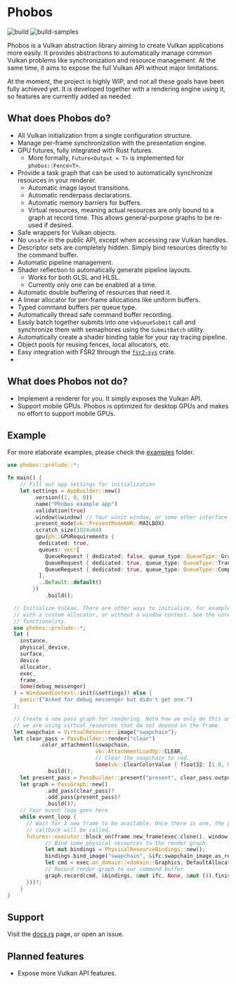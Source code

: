 # Phobos

![build](https://github.com/NotAPenguin0/phobos-rs/actions/workflows/rust.yml/badge.svg)
![build-samples](https://github.com/NotAPenguin0/phobos-rs/actions/workflows/build-samples.yml/badge.svg)

Phobos is a Vulkan abstraction library aiming to create Vulkan applications more easily. It provides abstractions to automatically
manage common Vulkan problems like synchronization and resource management. At the same time, it aims to 
expose the full Vulkan API without major limitations.

At the moment, the project is highly WIP, and not all these goals have been fully achieved yet. It is developed
together with a rendering engine using it, so features are currently added as needed.

## What does Phobos do?

- All Vulkan initialization from a single configuration structure.
- Manage per-frame synchronization with the presentation engine.
- GPU futures, fully integrated with Rust futures.
  - More formally, `Future<Output = T>` is implemented for `phobos::Fence<T>`.
- Provide a task graph that can be used to automatically synchronize resources in your renderer.
  - Automatic image layout transitions.
  - Automatic renderpass declarations.
  - Automatic memory barriers for buffers.
  - Virtual resources, meaning actual resources are only bound to a graph at record time. This allows general-purpose graphs to be re-used if desired.
- Safe wrappers for Vulkan objects.
- No `unsafe` in the public API, except when accessing raw Vulkan handles.
- Descriptor sets are completely hidden. Simply bind resources directly to the command buffer.
- Automatic pipeline management.
- Shader reflection to automatically generate pipeline layouts.
  - Works for both GLSL and HLSL.
  - Currently only one can be enabled at a time.
- Automatic double buffering of resources that need it.
- A linear allocator for per-frame allocations like uniform buffers.
- Typed command buffers per queue type.
- Automatically thread safe command buffer recording.
- Easily batch together submits into one `vkQueueSubmit` call and synchronize them with semaphores using
  the `SubmitBatch` utility.
- Automatically create a shader binding table for your ray tracing pipeline.
- Object pools for reusing fences, local allocators, etc.
- Easy integration with FSR2 through the [`fsr2-sys`](https://crates.io/crates/fsr2-sys) crate.
-

## What does Phobos not do?

- Implement a renderer for you. It simply exposes the Vulkan API.
- Support mobile GPUs. Phobos is optimized for desktop GPUs and makes no effort to support mobile GPUs.

## Example

For more elaborate examples, please check the [examples](examples) folder.

```rust 
use phobos::prelude::*;

fn main() {
    // Fill out app settings for initialization
    let settings = AppBuilder::new()
        .version((1, 0, 0))
        .name("Phobos example app")
        .validation(true)
        .window(&window) // Your winit window, or some other interface.
        .present_mode(vk::PresentModeKHR::MAILBOX)
        .scratch_size(1024u64)
        .gpu(ph::GPURequirements {
          dedicated: true,
          queues: vec![
            QueueRequest { dedicated: false, queue_type: QueueType::Graphics },
            QueueRequest { dedicated: true, queue_type: QueueType::Transfer },
            QueueRequest { dedicated: true, queue_type: QueueType::Compute }
          ],
          ..Default::default()
        })
            .build();

  // Initialize Vulkan. There are other ways to initialize, for example
  // with a custom allocator, or without a window context. See the core::init module for this 
  // functionality.
  use phobos::prelude::*;
  let (
    instance,
    physical_device,
    surface,
    device
    allocator,
    exec,
    frame,
    Some(debug_messenger)
  ) = WindowedContext::init(&settings)? else {
    panic!("Asked for debug messenger but didn't get one.")
  };

  // Create a new pass graph for rendering. Note how we only do this once, as 
  // we are using virtual resources that do not depend on the frame.
  let swapchain = VirtualResource::image("swapchain");
  let clear_pass = PassBuilder::render("clear")
          .color_attachment(&swapchain,
                            vk::AttachmentLoadOp::CLEAR,
                            // Clear the swapchain to red.
                            Some(vk::ClearColorValue { float32: [1.0, 0.0, 0.0, 1.0] }))?
            .build();
    let present_pass = PassBuilder::present("present", clear_pass.output(&swapchain).unwrap());
    let graph = PassGraph::new()
            .add_pass(clear_pass)?
            .add_pass(present_pass)?
            .build()?;
    // Your event loop goes here
    while event_loop {
      // Wait for a new frame to be available. Once there is one, the provided
      // callback will be called.
      futures::executor::block_on(frame.new_frame(exec.clone(), window, &surface, |mut ifc| {
            // Bind some physical resources to the render graph.
            let mut bindings = PhysicalResourceBindings::new();
            bindings.bind_image("swapchain", &ifc.swapchain_image.as_ref().unwrap());
            let cmd = exec.on_domain::<domain::Graphics, DefaultAllocator>(None, None)?;
            // Record render graph to our command buffer
            graph.record(cmd, &bindings, &mut ifc, None, &mut ()).finish()
      }))?;
    }
}
```

## Support

Visit the [docs.rs](https://docs.rs/phobos/latest) page, or open an issue.

## Planned features

- Expose more Vulkan API features.
